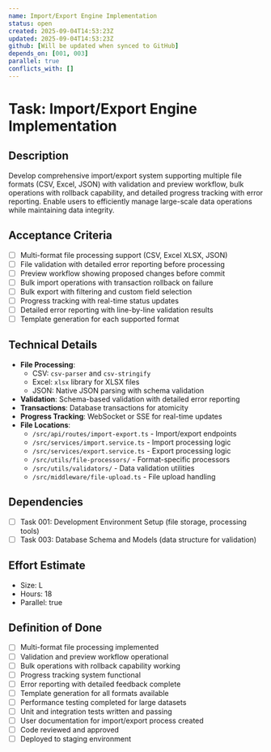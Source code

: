 ```yaml
---
name: Import/Export Engine Implementation
status: open
created: 2025-09-04T14:53:23Z
updated: 2025-09-04T14:53:23Z
github: [Will be updated when synced to GitHub]
depends_on: [001, 003]
parallel: true
conflicts_with: []
---
```


# Task: Import/Export Engine Implementation

## Description
Develop comprehensive import/export system supporting multiple file formats (CSV, Excel, JSON) with validation and preview workflow, bulk operations with rollback capability, and detailed progress tracking with error reporting. Enable users to efficiently manage large-scale data operations while maintaining data integrity.

## Acceptance Criteria
- [ ] Multi-format file processing support (CSV, Excel XLSX, JSON)
- [ ] File validation with detailed error reporting before processing
- [ ] Preview workflow showing proposed changes before commit
- [ ] Bulk import operations with transaction rollback on failure
- [ ] Bulk export with filtering and custom field selection
- [ ] Progress tracking with real-time status updates
- [ ] Detailed error reporting with line-by-line validation results
- [ ] Template generation for each supported format

## Technical Details
- **File Processing**: 
  - CSV: `csv-parser` and `csv-stringify`
  - Excel: `xlsx` library for XLSX files
  - JSON: Native JSON parsing with schema validation
- **Validation**: Schema-based validation with detailed error reporting
- **Transactions**: Database transactions for atomicity
- **Progress Tracking**: WebSocket or SSE for real-time updates
- **File Locations**:
  - `/src/api/routes/import-export.ts` - Import/export endpoints
  - `/src/services/import.service.ts` - Import processing logic
  - `/src/services/export.service.ts` - Export processing logic
  - `/src/utils/file-processors/` - Format-specific processors
  - `/src/utils/validators/` - Data validation utilities
  - `/src/middleware/file-upload.ts` - File upload handling

## Dependencies
- [ ] Task 001: Development Environment Setup (file storage, processing tools)
- [ ] Task 003: Database Schema and Models (data structure for validation)

## Effort Estimate
- Size: L
- Hours: 18
- Parallel: true

## Definition of Done
- [ ] Multi-format file processing implemented
- [ ] Validation and preview workflow operational
- [ ] Bulk operations with rollback capability working
- [ ] Progress tracking system functional
- [ ] Error reporting with detailed feedback complete
- [ ] Template generation for all formats available
- [ ] Performance testing completed for large datasets
- [ ] Unit and integration tests written and passing
- [ ] User documentation for import/export process created
- [ ] Code reviewed and approved
- [ ] Deployed to staging environment